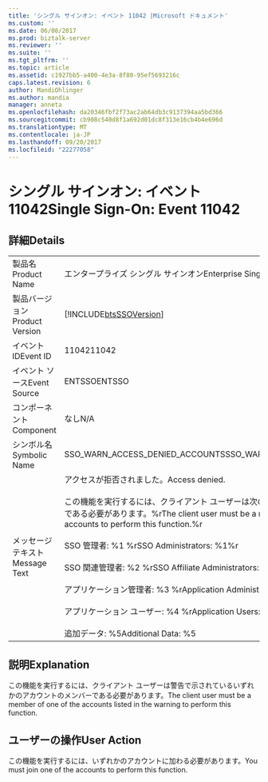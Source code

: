 ```yaml
---
title: 'シングル サインオン: イベント 11042 |Microsoft ドキュメント'
ms.custom: ''
ms.date: 06/08/2017
ms.prod: biztalk-server
ms.reviewer: ''
ms.suite: ''
ms.tgt_pltfrm: ''
ms.topic: article
ms.assetid: c1927bb5-a400-4e3a-8f80-95ef5693216c
caps.latest.revision: 6
author: MandiOhlinger
ms.author: mandia
manager: anneta
ms.openlocfilehash: da20346fbf2f73ac2ab64db3c9137394aa5bd366
ms.sourcegitcommit: cb908c540d8f1a692d01dc8f313e16cb4b4e696d
ms.translationtype: MT
ms.contentlocale: ja-JP
ms.lasthandoff: 09/20/2017
ms.locfileid: "22277058"
---
```

# <a name="single-sign-on-event-11042"></a><span data-ttu-id="35f45-102">シングル サインオン: イベント 11042</span><span class="sxs-lookup"><span data-stu-id="35f45-102">Single Sign-On: Event 11042</span></span>
## <a name="details"></a><span data-ttu-id="35f45-103">詳細</span><span class="sxs-lookup"><span data-stu-id="35f45-103">Details</span></span>  
  
|||  
|-|-|  
|<span data-ttu-id="35f45-104">製品名</span><span class="sxs-lookup"><span data-stu-id="35f45-104">Product Name</span></span>|<span data-ttu-id="35f45-105">エンタープライズ シングル サインオン</span><span class="sxs-lookup"><span data-stu-id="35f45-105">Enterprise Single Sign-On</span></span>|  
|<span data-ttu-id="35f45-106">製品バージョン</span><span class="sxs-lookup"><span data-stu-id="35f45-106">Product Version</span></span>|[!INCLUDE[btsSSOVersion](../includes/btsssoversion-md.md)]|  
|<span data-ttu-id="35f45-107">イベント ID</span><span class="sxs-lookup"><span data-stu-id="35f45-107">Event ID</span></span>|<span data-ttu-id="35f45-108">11042</span><span class="sxs-lookup"><span data-stu-id="35f45-108">11042</span></span>|  
|<span data-ttu-id="35f45-109">イベント ソース</span><span class="sxs-lookup"><span data-stu-id="35f45-109">Event Source</span></span>|<span data-ttu-id="35f45-110">ENTSSO</span><span class="sxs-lookup"><span data-stu-id="35f45-110">ENTSSO</span></span>|  
|<span data-ttu-id="35f45-111">コンポーネント</span><span class="sxs-lookup"><span data-stu-id="35f45-111">Component</span></span>|<span data-ttu-id="35f45-112">なし</span><span class="sxs-lookup"><span data-stu-id="35f45-112">N/A</span></span>|  
|<span data-ttu-id="35f45-113">シンボル名</span><span class="sxs-lookup"><span data-stu-id="35f45-113">Symbolic Name</span></span>|<span data-ttu-id="35f45-114">SSO_WARN_ACCESS_DENIED_ACCOUNTS</span><span class="sxs-lookup"><span data-stu-id="35f45-114">SSO_WARN_ACCESS_DENIED_ACCOUNTS</span></span>|  
|<span data-ttu-id="35f45-115">メッセージ テキスト</span><span class="sxs-lookup"><span data-stu-id="35f45-115">Message Text</span></span>|<span data-ttu-id="35f45-116">アクセスが拒否されました。</span><span class="sxs-lookup"><span data-stu-id="35f45-116">Access denied.</span></span><br /><br /> <span data-ttu-id="35f45-117">この機能を実行するには、クライアント ユーザーは次のいずれかのアカウントのメンバーである必要があります。%r</span><span class="sxs-lookup"><span data-stu-id="35f45-117">The client user must be a member of one of the following accounts to perform this function.%r</span></span><br /><br /> <span data-ttu-id="35f45-118">SSO 管理者: %1 %r</span><span class="sxs-lookup"><span data-stu-id="35f45-118">SSO Administrators: %1%r</span></span><br /><br /> <span data-ttu-id="35f45-119">SSO 関連管理者: %2 %r</span><span class="sxs-lookup"><span data-stu-id="35f45-119">SSO Affiliate Administrators: %2%r</span></span><br /><br /> <span data-ttu-id="35f45-120">アプリケーション管理者: %3 %r</span><span class="sxs-lookup"><span data-stu-id="35f45-120">Application Administrators: %3%r</span></span><br /><br /> <span data-ttu-id="35f45-121">アプリケーション ユーザー: %4 %r</span><span class="sxs-lookup"><span data-stu-id="35f45-121">Application Users: %4%r</span></span><br /><br /> <span data-ttu-id="35f45-122">追加データ: %5</span><span class="sxs-lookup"><span data-stu-id="35f45-122">Additional Data: %5</span></span>|  
  
## <a name="explanation"></a><span data-ttu-id="35f45-123">説明</span><span class="sxs-lookup"><span data-stu-id="35f45-123">Explanation</span></span>  
 <span data-ttu-id="35f45-124">この機能を実行するには、クライアント ユーザーは警告で示されているいずれかのアカウントのメンバーである必要があります。</span><span class="sxs-lookup"><span data-stu-id="35f45-124">The client user must be a member of one of the accounts listed in the warning to perform this function.</span></span>  
  
## <a name="user-action"></a><span data-ttu-id="35f45-125">ユーザーの操作</span><span class="sxs-lookup"><span data-stu-id="35f45-125">User Action</span></span>  
 <span data-ttu-id="35f45-126">この機能を実行するには、いずれかのアカウントに加わる必要があります。</span><span class="sxs-lookup"><span data-stu-id="35f45-126">You must join one of the accounts to perform this function.</span></span>